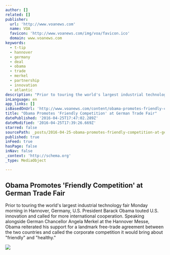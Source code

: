 ```yaml
---
author: []
related: []
publisher:
  url: 'http://www.voanews.com'
  name: VOA
  favicon: 'http://www.voanews.com/img/voa/favicon.ico'
  domain: www.voanews.com
keywords:
  - t-tip
  - hannover
  - germany
  - deal
  - obama
  - trade
  - merkel
  - partnership
  - innovation
  - atlantic
description: "Prior to touring the world's largest industrial technology fair Monday morning in Hannover, Germany, U.S. President Barack Obama touted U.S. innovation and called for more international cooperation. Speaking alongside German Chancellor Angela Merkel at the Hannover Messe, Obama reiterated his support for a landmark free-trade agreement between the two countries and called the corporate competition it would bring about \"friendly\" and \"healthy.\""
inLanguage: en
app_links: []
isBasedOnUrl: 'http://www.voanews.com/content/obama-promotes-friendly-competition-at-german-trade-fair/3301181.html'
title: "Obama Promotes 'Friendly Competition' at German Trade Fair"
datePublished: '2016-04-25T17:47:02.289Z'
dateModified: '2016-04-25T17:39:26.669Z'
starred: false
sourcePath: _posts/2016-04-25-obama-promotes-friendly-competition-at-german-trade-fair.md
published: true
inFeed: true
hasPage: false
inNav: false
_context: 'http://schema.org'
_type: MediaObject

---
```

<article style=""><h1>Obama Promotes 'Friendly Competition' at German Trade Fair</h1><p>Prior to touring the world's largest industrial technology fair Monday morning in Hannover, Germany, U.S. President Barack Obama touted U.S. innovation and called for more international cooperation. Speaking alongside German Chancellor Angela Merkel at the Hannover Messe, Obama reiterated his support for a landmark free-trade agreement between the two countries and called the corporate competition it would bring about "friendly" and "healthy."</p><img src="http://gdb.voanews.com/1CEB537A-0DA6-4DA8-91A0-52D4789392AA_mw1024_mh1024_s.jpg" /></article>